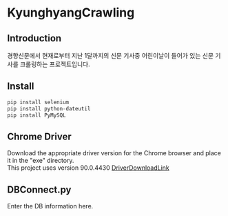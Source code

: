 # KyunghyangCrawling

## Introduction
경향신문에서 현재로부터 지난 1달까지의 신문 기사중 어린이날이 들어가 있는 신문 기사를 크롤링하는 프로젝트입니다.

## Install
```python
pip install selenium
pip install python-dateutil
pip install PyMySQL
```

## Chrome Driver
Download the appropriate driver version for the Chrome browser and place it in the "exe" directory. \
This project uses version 90.0.4430
[DriverDownloadLink](https://chromedriver.chromium.org/downloads)

## DBConnect.py
Enter the DB information here.

